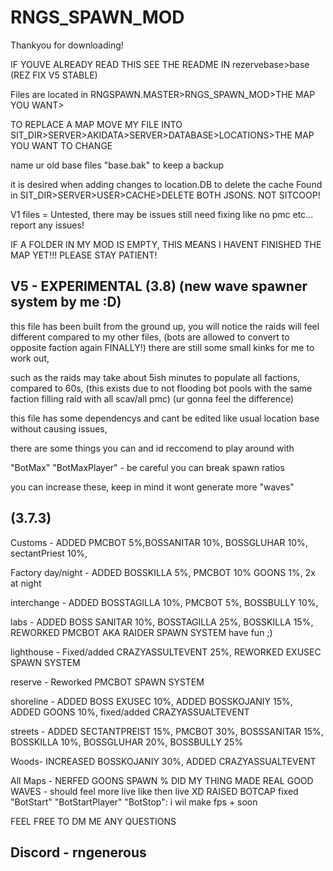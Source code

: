# RNGS_SPAWN_MOD

Thankyou for downloading! 

IF YOUVE ALREADY READ THIS SEE THE README IN rezervebase>base (REZ FIX V5 STABLE)
	
Files are located in RNGSPAWN.MASTER>RNGS_SPAWN_MOD>THE MAP YOU WANT> 

TO REPLACE A MAP MOVE MY FILE INTO SIT_DIR>SERVER>AKIDATA>SERVER>DATABASE>LOCATIONS>THE MAP YOU WANT TO CHANGE

name ur old base files "base.bak" to keep a backup 

it is desired when adding changes to location.DB to delete the cache Found in 
SIT_DIR>SERVER>USER>CACHE>DELETE BOTH JSONS. NOT SITCOOP!

V1 files = Untested, there may be issues still need fixing like no pmc etc... report any issues!

IF A FOLDER IN MY MOD IS EMPTY, THIS MEANS I HAVENT FINISHED THE MAP YET!!! PLEASE STAY PATIENT!

V5 - EXPERIMENTAL (3.8) (new wave spawner system by me :D)
------------------------------------------------------------------------------------------------------------------------------------------------------------------------------------------------------------------------------------
this file has been built from the ground up, you will notice the raids will feel different compared to my other files, (bots are allowed to convert to opposite faction again FINALLY!)
there are still some small kinks for me to work out, 

such as the raids may take about 5ish minutes to populate all factions, compared to 60s, (this exists due to not flooding bot pools with the same faction filling raid with all scav/all pmc) 
(ur gonna feel the difference)    

this file has some dependencys and cant be edited like usual location base without causing issues, 

there are some things you can and id reccomend to play around with

  "BotMax" 
  "BotMaxPlayer" - be careful you can break spawn ratios

you can increase these, keep in mind it wont generate more "waves" 

(3.7.3)
------------------------------------------------------------------------------------------------------------------------------------------------------------------------------------------------------------------------------------
Customs - 
ADDED PMCBOT 5%,BOSSANITAR 10%, BOSSGLUHAR 10%, sectantPriest 10%, 

Factory day/night -
ADDED BOSSKILLA 5%, PMCBOT 10% GOONS 1%, 2x at night

interchange - 
ADDED BOSSTAGILLA 10%, PMCBOT 5%, BOSSBULLY 10%,


labs -
ADDED BOSS SANITAR 10%, BOSSTAGILLA 25%, BOSSKILLA 15%, REWORKED PMCBOT AKA RAIDER SPAWN SYSTEM have fun ;)


lighthouse -
Fixed/added CRAZYASSULTEVENT 25%, REWORKED EXUSEC SPAWN SYSTEM

reserve - 
Reworked PMCBOT SPAWN SYSTEM

shoreline - 
ADDED BOSS EXUSEC 10%, ADDED BOSSKOJANIY 15%, ADDED GOONS 10%, fixed/added CRAZYASSUALTEVENT


streets - 
ADDED SECTANTPREIST 15%, PMCBOT 30%, BOSSSANITAR 15%, BOSSKILLA 10%, BOSSGLUHAR 20%, BOSSBULLY 25%


Woods-
INCREASED BOSSKOJANIY 30%, ADDED CRAZYASSUALTEVENT 

All Maps -
NERFED GOONS SPAWN % 
DID MY THING MADE REAL GOOD WAVES - should feel more live like then live XD
RAISED BOTCAP
fixed 
"BotStart"
"BotStartPlayer"
"BotStop":
i wil make fps + soon 

FEEL FREE TO DM ME ANY QUESTIONS

Discord - rngenerous
------------------------------------------------------------------------------------------------------------------------------------------------------------------------------------------------------------------------------------
